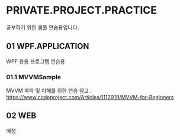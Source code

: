 # PRIVATE.PROJECT.PRACTICE
공부하기 위한 샘플 연습용입니다.

 ## 01 WPF.APPLICATION
 WPF 응용 프로그램 연습용
   ### 01.1 MVVMSample 
   MVVM 파악 및 이해를 위한 연습
   참고 : https://www.codeproject.com/Articles/1112919/MVVM-for-Beginners

 ## 02 WEB
예정
